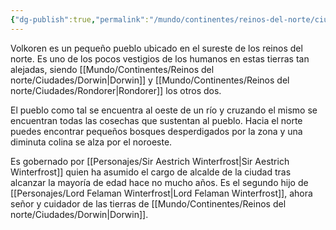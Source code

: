 ```yaml
---
{"dg-publish":true,"permalink":"/mundo/continentes/reinos-del-norte/ciudades/volkoren/","tags":["gardenEntry"]}
---
```


Volkoren es un pequeño pueblo ubicado en el sureste de los reinos del norte. Es uno de los pocos vestigios de los humanos en estas tierras tan alejadas, siendo [[Mundo/Continentes/Reinos del norte/Ciudades/Dorwin\|Dorwin]] y [[Mundo/Continentes/Reinos del norte/Ciudades/Rondorer\|Rondorer]] los otros dos. 

El pueblo como tal se encuentra al oeste de un río y cruzando el mismo se encuentran todas las cosechas que sustentan al pueblo. Hacia el norte puedes encontrar pequeños bosques desperdigados por la zona y una diminuta colina se alza por el noroeste. 

Es gobernado por [[Personajes/Sir Aestrich Winterfrost\|Sir Aestrich Winterfrost]] quien ha asumido el cargo de alcalde de la ciudad tras alcanzar la mayoría de edad hace no mucho años. Es el segundo hijo de [[Personajes/Lord Felaman Winterfrost\|Lord Felaman Winterfrost]], ahora señor y cuidador de las tierras de [[Mundo/Continentes/Reinos del norte/Ciudades/Dorwin\|Dorwin]].  